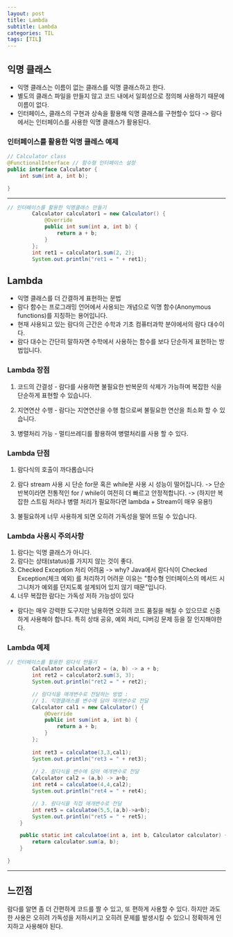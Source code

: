 ```yaml
---
layout: post
title: Lambda
subtitle: Lambda
categories: TIL
tags: [TIL]
---
```


## 익명 클래스
- 익명 클래스는 이름이 없는 클래스를 익명 클래스하고 한다.
- 별도의 클래스 파일을 만들지 않고 코드 내에서 일회성으로 정의해 사용하기 때문에 이름이 없다.
- 인터페이스, 클래스의 구현과 상속을 활용해 익명 클래스를 구현할수 있다
-> 람다에서는 인터페이스를 사용한 익명 클래스가 활용된다. 

### 인터페이스를 활용한 익명 클레스 예제

```java
// Calculator class
@FunctionalInterface // 함수형 인터페이스 설정
public interface Calculator {
    int sum(int a, int b);

}
```

---

```java
// 인터페이스를 활용한 익명클래스 만들기
        Calculator calculator1 = new Calculator() {
            @Override
            public int sum(int a, int b) {
                return a + b;
            }
        };
        int ret1 = calculator1.sum(2, 2);
        System.out.println("ret1 = " + ret1);
```

## Lambda
- 익명 클래스를 더 간결하게 표현하는 문법
- 람다 함수는 프로그래밍 언어에서 사용되는 개념으로 익명 함수(Anonymous functions)를 지칭하는 용어입니다.
- 현재 사용되고 있는 람다의 근간은 수학과 기초 컴퓨터과학 분야에서의 람다 대수이다. 
- 람다 대수는 간단히 말하자면 수학에서 사용하는 함수를 보다 단순하게 표현하는 방법입니다.


### Lambda 장점

1. 코드의 간결성 - 람다를 사용하면 불필요한 반복문의 삭제가 가능하며 복잡한 식을 단순하게 표현할 수 있습니다.

2. 지연연산 수행 - 람다는 지연연산을 수행 함으로써 불필요한 연산을 최소화 할 수 있습니다.

3. 병렬처리 가능 - 멀티쓰레디를 활용하여 병렬처리를 사용 할 수 있다.

### Lambda 단점

1. 람다식의 호출이 까다롭습니다

2. 람다 stream 사용 시 단순 for문 혹은 while문 사용 시 성능이 떨어집니다.
-> 단순 반복이라면 전통적인 for / while이 여전히 더 빠르고 안정적합니다.
-> (하지만 복잡한 스트림 처리나 병렬 처리가 필요하다면 lambda + Stream이 매우 유용!)

3. 불필요하게 너무 사용하게 되면 오히려 가독성을 떨어 뜨릴 수 있습니다.


### Lambda 사용시 주의사항
1. 람다는 익명 클래스가 아니다.
2. 람다는 상태(status)를 가지지 않는 것이 좋다.
3. Checked Exception 처리 어려움
-> why? Java에서 람다식이 Checked Exception(체크 예외) 를 처리하기 어려운 이유는 "함수형 인터페이스의 메서드 시그니처가 예외를 던지도록 설계되어 있지 않기 때문"입니다.
4. 너무 복잡한 람다는 가독성 저하 가능성이 있다

- 람다는 매우 강력한 도구지만 남용하면 오히려 코드 품질을 해칠 수 있으므로 신중하게 사용해야 합니다. 특히 상태 공유, 예외 처리, 디버깅 문제 등을 잘 인지해야한다.

### Lambda 예제

```java
// 인터페이스를 활용한 람다식 만들기
        Calculator calculator2 = (a, b) -> a + b;
        int ret2 = calculator2.sum(3, 3);
        System.out.println("ret2 = " + ret2);

        // 람다식을 매개변수로 전달하는 방법 :
        // 1. 익명클래스를 변수에 담아 매개변수로 전달
        Calculator cal1 = new Calculator() {
            @Override
            public int sum(int a, int b) {
                return a + b;
            }
        };
        
        int ret3 = calculatoe(3,3,cal1);
        System.out.println("ret3 = " + ret3);
        
        // 2. 람다식을 변수에 담아 매개변수로 전달
        Calculator cal2 = (a,b) -> a+b;
        int ret4 = calculatoe(4,4,cal2);
        System.out.println("ret4 = " + ret4);

        // 3. 람다식을 직접 매개변수로 전달
        int ret5 = calculatoe(5,5,(a,b)->a+b);
        System.out.println("ret5 = " + ret5);
    }

    public static int calculatoe(int a, int b, Calculator calculator) {
        return calculator.sum(a, b);
    }

}
```

---

## 느낀점
람다를 알면 좀 더 간편하게 코드를 짤 수 있고, 또 편하게 사용할 수 있다. 하지만 과도한 사용은 오히려 가독성을 저하시키고 오히려 문제를 발생시킬 수 있으니 정확하게 인지하고 사용해야 된다.